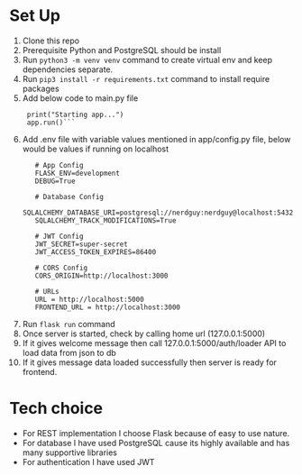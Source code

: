 # Set Up
1. Clone this repo
2. Prerequisite Python and PostgreSQL should be install
3. Run `python3 -m venv venv` command to create virtual env and keep dependencies separate.
4. Run `pip3 install -r requirements.txt` command to install require packages
5. Add below code to main.py file
   ```if __name__ == "__main__":
    print("Starting app...")
    app.run()```
6. Add .env file with variable values mentioned in app/config.py file, below would be values if running on localhost
   ```
      # App Config
      FLASK_ENV=development
      DEBUG=True
      
      # Database Config
      SQLALCHEMY_DATABASE_URI=postgresql://nerdguy:nerdguy@localhost:5432/globetrotter
      SQLALCHEMY_TRACK_MODIFICATIONS=True
      
      # JWT Config
      JWT_SECRET=super-secret
      JWT_ACCESS_TOKEN_EXPIRES=86400
      
      # CORS Config
      CORS_ORIGIN=http://localhost:3000
      
      # URLs
      URL = http://localhost:5000
      FRONTEND_URL = http://localhost:3000
   ```
7. Run `flask run` command
8. Once server is started, check by calling home url (127.0.0.1:5000)
9. If it gives welcome message then call 127.0.0.1:5000/auth/loader API to load data from json to db
10. If it gives message data loaded successfully then server is ready for frontend.

# Tech choice
- For REST implementation I choose Flask because of easy to use nature.
- For database I have used PostgreSQL cause its highly available and has many supportive libraries
- For authentication I have used JWT 
